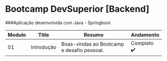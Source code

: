 # Bootcamp DevSuperior [Backend]
 
###Aplicação desenvolvida com Java - Springboot

| Modulo | Title | Resumo | Andamento |
|---| ----- | -------- | ---------- |
|01|Introdução|Boas-vindas ao Bootcamp e desafio pessoal.| Completo :heavy_check_mark: | 